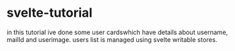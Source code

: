 # svelte-tutorial

in this tutorial ive done some user cardswhich have details about username, mailId and userimage.
users list is managed using svelte writable stores.
